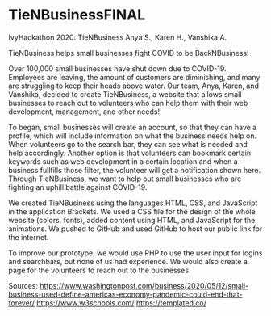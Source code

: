 # TieNBusinessFINAL
IvyHackathon 2020: TieNBusiness Anya S., Karen H., Vanshika A.

TieNBusiness helps small businesses fight COVID to be BackNBusiness!

Over 100,000 small businesses have shut down due to COVID-19. Employees are leaving, 
the amount of customers are diminishing, and many are struggling to keep their heads 
above water. Our team, Anya, Karen, and Vanshika, decided to create TieNBusiness, a
website that allows small businesses to reach out to volunteers who can help them 
with their web development, management, and other needs!

To began, small businesses will create an account, so that they can have a profile, 
which will include information on what the business needs help on. When 
volunteers go to the search bar, they can see what is needed and help accordingly. 
Another option is that volunteers can bookmark certain keywords such as web development 
in a certain location and when a business fullfills those filter, the volunteer will 
get a notification shown here. Through TieNBusiness, we want to help out small businesses
who are fighting an uphill battle against COVID-19. 

We created TieNBusiness using the languages HTML, CSS, and JavaScript
in the application Brackets. We used a CSS file for the design of the whole website
(colors, fonts), added content using HTML, and JavaScript for the animations. We pushed
to GitHub and used GitHub to host our public link for the internet.

To improve our prototype, we would use PHP to use the user input for logins and 
searchbars, but none of us had experience. We would also create a page for the 
volunteers to reach out to the businesses.

Sources: 
https://www.washingtonpost.com/business/2020/05/12/small-business-used-define-americas-economy-pandemic-could-end-that-forever/
https://www.w3schools.com/
https://templated.co/

